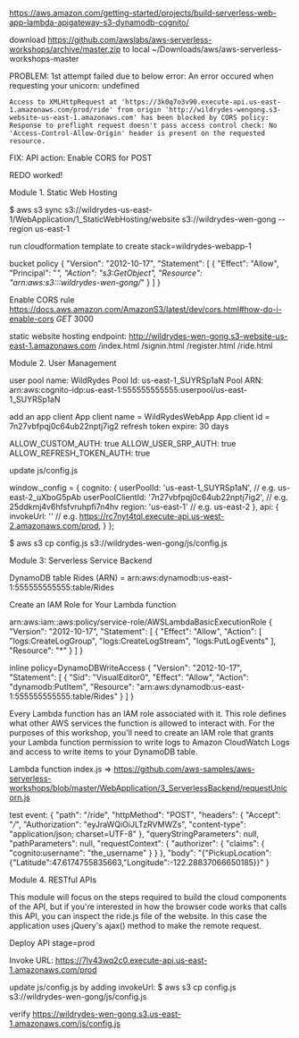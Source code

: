 https://aws.amazon.com/getting-started/projects/build-serverless-web-app-lambda-apigateway-s3-dynamodb-cognito/


download https://github.com/awslabs/aws-serverless-workshops/archive/master.zip to local
~/Downloads/aws/aws-serverless-workshops-master

PROBLEM: 1st attempt failed due to below error:
    An error occured when requesting your unicorn: undefined

    Access to XMLHttpRequest at 'https://3k0q7o3v90.execute-api.us-east-1.amazonaws.com/prod/ride' from origin 'http://wildrydes-wengong.s3-website-us-east-1.amazonaws.com' has been blocked by CORS policy: Response to preflight request doesn't pass access control check: No 'Access-Control-Allow-Origin' header is present on the requested resource.

FIX:  API action: Enable CORS for POST

REDO worked!

Module 1. Static Web Hosting

$ aws s3 sync s3://wildrydes-us-east-1/WebApplication/1_StaticWebHosting/website s3://wildrydes-wen-gong --region us-east-1

run cloudformation template to create stack=wildrydes-webapp-1

bucket policy
{
    "Version": "2012-10-17",
    "Statement": [
        {
            "Effect": "Allow", 
            "Principal": "*", 
            "Action": "s3:GetObject", 
            "Resource": "arn:aws:s3:::wildrydes-wen-gong/*" 
        } 
    ] 
}

Enable CORS rule
https://docs.aws.amazon.com/AmazonS3/latest/dev/cors.html#how-do-i-enable-cors
<CORSConfiguration>
 <CORSRule>
   <AllowedOrigin>*</AllowedOrigin>
   <AllowedMethod>GET</AllowedMethod>
   <AllowedHeader>*</AllowedHeader>
  <MaxAgeSeconds>3000</MaxAgeSeconds>
 </CORSRule>
</CORSConfiguration>

static website hosting endpoint:
  http://wildrydes-wen-gong.s3-website-us-east-1.amazonaws.com
    /index.html
    /signin.html
    /register.html
    /ride.html

Module 2. User Management

user pool name: WildRydes
Pool Id:    us-east-1_SUYRSp1aN
Pool ARN:   arn:aws:cognito-idp:us-east-1:555555555555:userpool/us-east-1_SUYRSp1aN

add an app client
App client name = WildRydesWebApp
App client id = 7n27vbfpqj0c64ub22nptj7ig2
refresh token expire: 30 days

ALLOW_CUSTOM_AUTH: true
ALLOW_USER_SRP_AUTH: true
ALLOW_REFRESH_TOKEN_AUTH: true

update js/config.js

window._config = {
    cognito: {
        userPoolId: 'us-east-1_SUYRSp1aN', // e.g. us-east-2_uXboG5pAb
        userPoolClientId: '7n27vbfpqj0c64ub22nptj7ig2', // e.g. 25ddkmj4v6hfsfvruhpfi7n4hv
        region: 'us-east-1' // e.g. us-east-2
    },
    api: {
        invokeUrl: '' // e.g. https://rc7nyt4tql.execute-api.us-west-2.amazonaws.com/prod,
    }
};

$ aws s3 cp config.js s3://wildrydes-wen-gong/js/config.js


Module 3: Serverless Service Backend

DynamoDB table Rides (ARN) = arn:aws:dynamodb:us-east-1:555555555555:table/Rides

Create an IAM Role for Your Lambda function

arn:aws:iam::aws:policy/service-role/AWSLambdaBasicExecutionRole
{
    "Version": "2012-10-17",
    "Statement": [
        {
            "Effect": "Allow",
            "Action": [
                "logs:CreateLogGroup",
                "logs:CreateLogStream",
                "logs:PutLogEvents"
            ],
            "Resource": "*"
        }
    ]
}

inline policy=DynamoDBWriteAccess
{
    "Version": "2012-10-17",
    "Statement": [
        {
            "Sid": "VisualEditor0",
            "Effect": "Allow",
            "Action": "dynamodb:PutItem",
            "Resource": "arn:aws:dynamodb:us-east-1:555555555555:table/Rides"
        }
    ]
}

Every Lambda function has an IAM role associated with it. This role defines what other AWS services the function is allowed to interact with. For the purposes of this workshop, you'll need to create an IAM role that grants your Lambda function permission to write logs to Amazon CloudWatch Logs and access to write items to your DynamoDB table.

Lambda function
index.js => https://github.com/aws-samples/aws-serverless-workshops/blob/master/WebApplication/3_ServerlessBackend/requestUnicorn.js

test event:
{
  "path": "/ride",
  "httpMethod": "POST",
  "headers": {
    "Accept": "*/*",
    "Authorization": "eyJraWQiOiJLTzRVMWZs",
    "content-type": "application/json; charset=UTF-8"
  },
  "queryStringParameters": null,
  "pathParameters": null,
  "requestContext": {
    "authorizer": {
      "claims": {
        "cognito:username": "the_username"
      }
    }
  },
  "body": "{\"PickupLocation\":{\"Latitude\":47.6174755835663,\"Longitude\":-122.28837066650185}}"
}

Module 4. RESTful APIs

This module will focus on the steps required to build the cloud components of the API, but if you're interested in how the browser code works that calls this API, you can inspect the ride.js file of the website. In this case the application uses jQuery's ajax() method to make the remote request.



Deploy API
stage=prod

 Invoke URL: https://7lv43wq2c0.execute-api.us-east-1.amazonaws.com/prod



update js/config.js
by adding invokeUrl: 
$ aws s3 cp config.js s3://wildrydes-wen-gong/js/config.js

verify https://wildrydes-wen-gong.s3.us-east-1.amazonaws.com/js/config.js